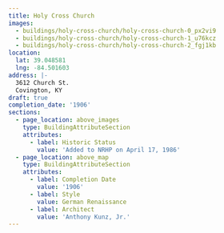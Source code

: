 ```yaml
---
title: Holy Cross Church
images:
  - buildings/holy-cross-church/holy-cross-church-0_px2vi9
  - buildings/holy-cross-church/holy-cross-church-1_u76kcz
  - buildings/holy-cross-church/holy-cross-church-2_fgj1kb
location:
  lat: 39.048581
  lng: -84.501603
address: |-
  3612 Church St.
  Covington, KY
draft: true
completion_date: '1906'
sections:
  - page_location: above_images
    type: BuildingAttributeSection
    attributes:
      - label: Historic Status
        value: 'Added to NRHP on April 17, 1986'
  - page_location: above_map
    type: BuildingAttributeSection
    attributes:
      - label: Completion Date
        value: '1906'
      - label: Style
        value: German Renaissance
      - label: Architect
        value: 'Anthony Kunz, Jr.'
---
```


